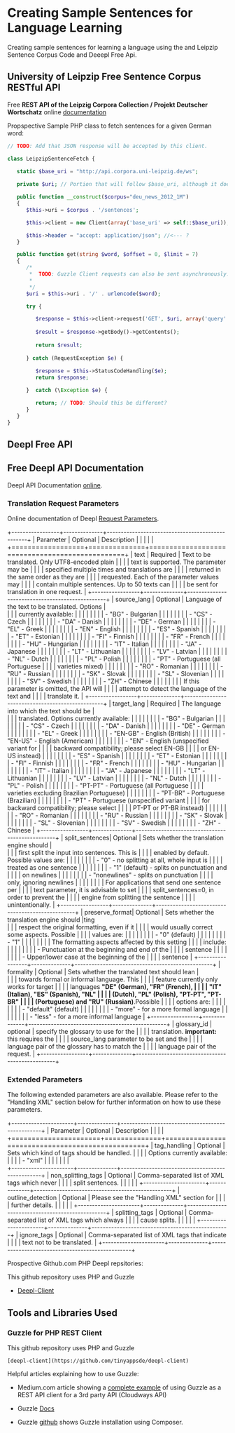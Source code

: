 <div class="container">

# Creating Sample Sentences for Language Learning

Creating sample sentences for learning a language using the and Leipzip Sentence Corpus Code and Deeepl Free Api.

## University of Leipzip Free Sentence Corpus RESTful API

Free **REST API of the Leipzig Corpora Collection / Projekt Deutscher Wortschatz** online [documentation](http://api.corpora.uni-leipzig.de/ws/swagger-ui.html)
 
Propspective Sample PHP class to fetch sentences for a given German word:

```php
// TODO: Add that JSON response will be accepted by this client.

class LeipzipSentenceFetch {
    
   static $base_uri = "http://api.corpora.uni-leipzig.de/ws";

   private $uri; // Portion that will follow $base_uri, although it does not need to be catenated to it.

   public function __construct($corpus="deu_news_2012_1M") 
   {
      $this->uri = $corpus . '/sentences'; 	   

      $this->client = new Client(array('base_uri' => self::$base_uri));

      $this->header = "accept: application/json"; //<--- ?
   }

   public function get(string $word, $offset = 0, $limit = 7)
   {
      /*
       *  TODO: Guzzle Client requests can also be sent asynchronously. This can be done, too, using 'promise' objects like C++.
       *
       */  
      $uri = $this->uri . '/' . urlencode($word);

      try {

         $response = $this->client->request('GET', $uri, array('query' => array('offset' => $offset, 'limit' => $limit)) );
      
         $result = $response->getBody()->getContents();
         
         return $result;
      
      } catch (RequestException $e) {
      
         $response = $this->StatusCodeHandling($e);
         return $response;

      }  catch (\Exception $e) { 

         return; // TODO: Should this be different?
      }
   }
}
```

## Deepl Free API

## Free Deepl API Documentation

Deepl API Documentation [online](https://www.deepl.com/docs-api).

### Translation Request Parameters

Online documentation of Deepl [Request Parameters](https://www.deepl.com/docs-api/translating-text/request/).


+-----------------+--------------+-------------------------------------------------+
| Parameter       | Optional     | Description                                     |
|                 |              |                                                 |
+==================+==============+================================================+
| text            | Required     | Text to be translated. Only UTF8-encoded plain  |
|                 |              | text is supported. The parameter may be         |
|                 |              | specified multiple times and translations are   |
|                 |              | returned in the same order as they are          |
|                 |              | requested. Each of the parameter values may     |
|                 |              | contain multiple sentences. Up to 50 texts can  |
|                 |              | be sent for translation in one request.         |
+-----------------+--------------+-------------------------------------------------+
| source\_lang    | Optional     | Language of the text to be translated. Options  |     
|                 |              | currently available:                            |
|                 |              |                                                 |
|                 |              | -   \"BG\" - Bulgarian                          |
|                 |              |                                                 |
|                 |              | -   \"CS\" - Czech                              |
|                 |              |                                                 |
|                 |              | -   \"DA\" - Danish                             |
|                 |              |                                                 |
|                 |              | -   \"DE\" - German                             |
|                 |              |                                                 |
|                 |              | -   \"EL\" - Greek                              |
|                 |              |                                                 |
|                 |              | -   \"EN\" - English                            |
|                 |              |                                                 |
|                 |              | -   \"ES\" - Spanish                            |
|                 |              |                                                 |
|                 |              | -   \"ET\" - Estonian                           |
|                 |              |                                                 |
|                 |              | -   \"FI\" - Finnish                            |
|                 |              |                                                 |
|                 |              | -   \"FR\" - French                             |
|                 |              |                                                 |
|                 |              | -   \"HU\" - Hungarian                          |
|                 |              |                                                 |
|                 |              | -   \"IT\" - Italian                            |
|                 |              |                                                 |
|                 |              | -   \"JA\" - Japanese                           |
|                 |              |                                                 |
|                 |              | -   \"LT\" - Lithuanian                         |
|                 |              |                                                 |
|                 |              | -   \"LV\" - Latvian                            |
|                 |              |                                                 |
|                 |              | -   \"NL\" - Dutch                              |
|                 |              |                                                 |
|                 |              | -   \"PL\" - Polish                             |
|                 |              |                                                 |
|                 |              | -   \"PT\" - Portuguese (all Portuguese         |
|                 |              |     varieties mixed)                            |
|                 |              |                                                 |
|                 |              | -   \"RO\" - Romanian                           |
|                 |              |                                                 |
|                 |              | -   \"RU\" - Russian                            |
|                 |              |                                                 |
|                 |              | -   \"SK\" - Slovak                             |
|                 |              |                                                 |
|                 |              | -   \"SL\" - Slovenian                          |
|                 |              |                                                 |
|                 |              | -   \"SV\" - Swedish                            |
|                 |              |                                                 |
|                 |              | -   \"ZH\" - Chinese                            |
|                 |              |                                                 |
|                 |              | If this parameter is omitted, the API will      |
|                 |              | attempt to detect the language of the text and  |
|                 |              | translate it.                                   |
+-----------------+--------------+-------------------------------------------------+
| target\_lang    | Required     | The language into which the text should be      |     
|                 |              | translated. Options currently available:        |
|                 |              |                                                 |
|                 |              | -   \"BG\" - Bulgarian                          |
|                 |              |                                                 |
|                 |              | -   \"CS\" - Czech                              |
|                 |              |                                                 |
|                 |              | -   \"DA\" - Danish                             |
|                 |              |                                                 |
|                 |              | -   \"DE\" - German                             |
|                 |              |                                                 |
|                 |              | -   \"EL\" - Greek                              |
|                 |              |                                                 |
|                 |              | -   \"EN-GB\" - English (British)               |
|                 |              |                                                 |
|                 |              | -   \"EN-US\" - English (American)              |
|                 |              |                                                 |
|                 |              | -   \"EN\" - English (unspecified variant for   |
|                 |              |     backward compatibility; please select EN-GB |
|                 |              |     or EN-US instead)                           |
|                 |              |                                                 |
|                 |              | -   \"ES\" - Spanish                            |
|                 |              |                                                 |
|                 |              | -   \"ET\" - Estonian                           |
|                 |              |                                                 |
|                 |              | -   \"FI\" - Finnish                            |
|                 |              |                                                 |
|                 |              | -   \"FR\" - French                             |
|                 |              |                                                 |
|                 |              | -   \"HU\" - Hungarian                          |
|                 |              |                                                 |
|                 |              | -   \"IT\" - Italian                            |
|                 |              |                                                 |
|                 |              | -   \"JA\" - Japanese                           |
|                 |              |                                                 |
|                 |              | -   \"LT\" - Lithuanian                         |
|                 |              |                                                 |
|                 |              | -   \"LV\" - Latvian                            |
|                 |              |                                                 |
|                 |              | -   \"NL\" - Dutch                              |
|                 |              |                                                 |
|                 |              | -   \"PL\" - Polish                             |
|                 |              |                                                 |
|                 |              | -   \"PT-PT\" - Portuguese (all Portuguese      |
|                 |              |     varieties excluding Brazilian Portuguese)   |
|                 |              |                                                 |
|                 |              | -   \"PT-BR\" - Portuguese (Brazilian)          |
|                 |              |                                                 |
|                 |              | -   \"PT\" - Portuguese (unspecified variant    |
|                 |              |     for backward compatibility; please select   |
|                 |              |     PT-PT or PT-BR instead)                     |
|                 |              |                                                 |
|                 |              | -   \"RO\" - Romanian                           |
|                 |              |                                                 |
|                 |              | -   \"RU\" - Russian                            |
|                 |              |                                                 |
|                 |              | -   \"SK\" - Slovak                             |
|                 |              |                                                 |
|                 |              | -   \"SL\" - Slovenian                          |
|                 |              |                                                 |
|                 |              | -   \"SV\" - Swedish                            |
|                 |              |                                                 |
|                 |              | -   \"ZH\" - Chinese                            |
+-----------------+--------------+-------------------------------------------------+
| split\_sentences| Optional     | Sets whether the translation engine should      |         
|                 |              | first split the input into sentences. This is   |
|                 |              | enabled by default. Possible values are:        |
|                 |              |                                                 |
|                 |              | -   \"0\" - no splitting at all, whole input is |
|                 |              |     treated as one sentence                     |
|                 |              |                                                 |
|                 |              | -   \"1\" (default) - splits on punctuation and |
|                 |              |     on newlines                                 |
|                 |              |                                                 |
|                 |              | -   \"nonewlines\" - splits on punctuation      |
|                 |              |     only, ignoring newlines                     |
|                 |              |                                                 |
|                 |              | For applications that send one sentence per     |
|                 |              | text parameter, it is advisable to set          |
|                 |              | split\_sentences=0, in order to prevent the     |
|                 |              | engine from splitting the sentence              |
|                 |              | unintentionally.                                |
+-----------------+--------------+-------------------------------------------------+
| preserve\_format| Optional     | Sets whether the translation engine should      |ting         
|                 |              | respect the original formatting, even if it     |
|                 |              | would usually correct some aspects. Possible    |
|                 |              | values are:                                     |
|                 |              |                                                 |
|                 |              | -   \"0\" (default)                             |
|                 |              |                                                 |
|                 |              | -   \"1\"                                       |
|                 |              |                                                 |
|                 |              | The formatting aspects affected by this setting |
|                 |              | include:                                        |
|                 |              |                                                 |
|                 |              | -   Punctuation at the beginning and end of the |
|                 |              |     sentence                                    |
|                 |              |                                                 |
|                 |              | -   Upper/lower case at the beginning of the    |
|                 |              |     sentence                                    |
+-----------------+--------------+-------------------------------------------------+
| formality       | Optional     | Sets whether the translated text should lean    |  
|                 |              | towards formal or informal language. This       |
|                 |              | feature currently only works for target         |
|                 |              | languages **\"DE\" (German), \"FR\" (French),   |
|                 |              | \"IT\" (Italian), \"ES\" (Spanish), \"NL\"      |
|                 |              | (Dutch), \"PL\" (Polish), \"PT-PT\", \"PT-BR\"  |
|                 |              | (Portuguese) and \"RU\" (Russian)**.Possible    |
|                 |              | options are:                                    |
|                 |              |                                                 |
|                 |              | -   \"default\" (default)                       |
|                 |              |                                                 |
|                 |              | -   \"more\" - for a more formal language       |
|                 |              |                                                 |
|                 |              | -   \"less\" - for a more informal language     |
+-----------------+--------------+-------------------------------------------------+
| glossary\_id    | optional     | specify the glossary to use for the             |
|                 |              | translation. **important:** this requires the   |
|                 |              | source\_lang parameter to be set and the        |
|                 |              | language pair of the glossary has to match the  |
|                 |              | language pair of the request.                   |
+-----------------+--------------+-------------------------------------------------+

### Extended Parameters

The following extended parameters are also available. Please refer to
the \"Handling XML\" section below for further information on how to use
these parameters.
                            
+----------------------+--------------+-------------------------------------------------+
| Parameter            | Optional     | Description                                     |
|                      |                                                                |
+======================+==============+=================================================+
| tag\_handling        | Optional     | Sets which kind of tags should be handled.      |
|                      |              | Options currently available:                    |
|                      |              | -   \"xml\"                                     |
|                      |              |                                                 |
|                      |              
+----------------------+--------------+-------------------------------------------------+
| non\_splitting\_tags | Optional     | Comma-separated list of XML tags which never    |
|                      |              | split sentences.                                |
|                      |              |                                                 |
+----------------------+--------------+-------------------------------------------------+
| outline\_detection   | Optional     | Please see the \"Handling XML\" section for     |
|                      |              | further details.                                |
|                      |              |                                                 |
+----------------------+--------------+-------------------------------------------------+
| splitting\_tags      | Optional     | Comma-separated list of XML tags which always   |
|                      |              | cause splits.                                   |
|                      |              |                                                 |
+----------------------+--------------+-------------------------------------------------+
| ignore\_tags         | Optional     | Comma-separated list of XML tags that indicate  |
|                      |              | text not to be translated.                      |
+----------------------+--------------+-------------------------------------------------+

Prospective Github.com PHP Deepl repsitories:

This github repository uses PHP and Guzzle

- [Deepl-Client](https://github.com/tinyappsde/deepl-client)

## Tools and Libraries Used

### Guzzle for PHP REST Client

This github repository uses PHP and Guzzle

    [deepl-client](https://github.com/tinyappsde/deepl-client)
    
Helpful articles explaining how to use Guzzle:

- Medium.com article showing a [complete example](https://medium.com/hackernoon/creating-rest-api-in-php-using-guzzle-d6a890499b02) of using Guzzle as a REST API client for a 3rd party API (Cloudways API) 

- Guzzle [Docs](https://docs.guzzlephp.org/en/stable/index.html)

- Guzzle [github](https://github.com/guzzle/guzzle) shows Guzzle installation using Composer.

</div>

